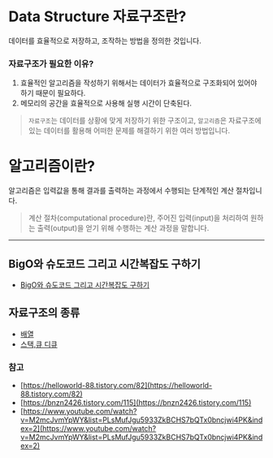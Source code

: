 # Data Structure 자료구조란?

데이터를 효율적으로 저장하고, 조작하는 방법을 정의한 것입니다.

### 자료구조가 필요한 이유?

1. 효율적인 알고리즘을 작성하기 위해서는 데이터가 효율적으로 구조화되어 있어야 하기 때문이 필요하다.
2. 메모리의 공간을 효율적으로 사용해 실행 시간이 단축된다.

> `자료구조`는 데이터를 상황에 맞게 저장하기 위한 구조이고, `알고리즘`은 자료구조에 있는 데이터를 활용해 어떠한 문제를 해결하기 위한 여러 방법입니다.

# 알고리즘이란?

알고리즘은 입력값을 통해 결과를 출력하는 과정에서 수행되는 단계적인 계산 절차입니다.

> 계산 절차(computational procedure)란, 주어진 입력(input)을 처리하여 원하는 출력(output)을 얻기 위해 수행하는 계산 과정을 말합니다.

---

## BigO와 슈도코드 그리고 시간복잡도 구하기

- [BigO와 슈도코드 그리고 시간복잡도 구하기](./BigO%EC%99%80%20%EC%8A%88%EB%8F%84%EC%BD%94%EB%93%9C%20%EA%B7%B8%EB%A6%AC%EA%B3%A0%20%EC%8B%9C%EA%B0%84%EB%B3%B5%EC%9E%A1%EB%8F%84%20%EA%B5%AC%ED%95%98%EA%B8%B0%20.md)

## 자료구조의 종류

- [배열](./type/%EB%B0%B0%EC%97%B4.md)
- [스택,큐 디큐](./type/%EC%8A%A4%ED%83%9D%2C%ED%81%90%20%EB%94%94%ED%81%90.md)

### 참고

- [https://helloworld-88.tistory.com/82](https://helloworld-88.tistory.com/82)
- [https://bnzn2426.tistory.com/115](https://bnzn2426.tistory.com/115)
- [https://www.youtube.com/watch?v=M2mcJvmYpWY&list=PLsMufJgu5933ZkBCHS7bQTx0bncjwi4PK&index=2](https://www.youtube.com/watch?v=M2mcJvmYpWY&list=PLsMufJgu5933ZkBCHS7bQTx0bncjwi4PK&index=2)
